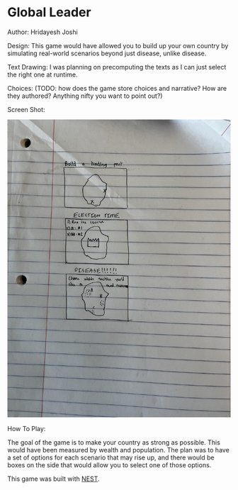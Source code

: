 # Global Leader

Author: Hridayesh Joshi

Design: This game would have allowed you to build up your own country by simulating real-world scenarios beyond just disease, unlike disease.

Text Drawing: I was planning on precomputing the texts as I can just select the right one at runtime.

Choices: (TODO: how does the game store choices and narrative? How are they authored? Anything nifty you want to point out?)

Screen Shot:

![Screen Shot](screenshot.png)

How To Play:

The goal of the game is to make your country as strong as possible. This would have been measured by wealth and population. 
The plan was to have a set of options for each scenario that may rise up, and there would be boxes on the side that would allow 
you to select one of those options.

This game was built with [NEST](NEST.md).

